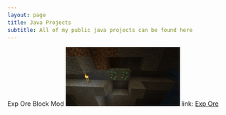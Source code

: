 ```yaml
---
layout: page
title: Java Projects
subtitle: All of my public java projects can be found here
---
```


Exp Ore Block Mod
<img src="/img/exp_ore.jpg">
link: <a href="https://www.planetminecraft.com/mod/1-13-2-exp-ore-block-mod/">Exp Ore</a>